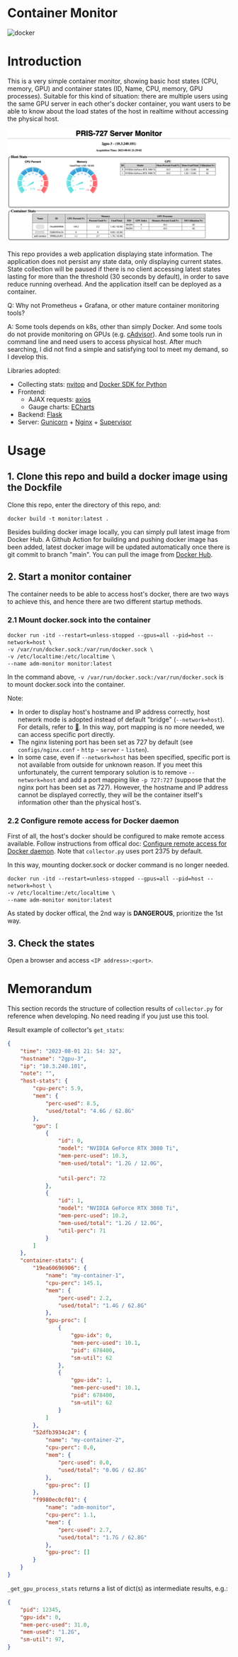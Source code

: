 # Container Monitor

![docker](https://github.com/Alive1024/Container-Monitor/actions/workflows/build_push_docker_image.yml/badge.svg)

# Introduction

This is a very simple container monitor, showing basic host states (CPU, memory, GPU) and container states (ID, Name, CPU, memory, GPU processes). Suitable for this kind of situation: there are multiple users using the same GPU server in each other's docker container, you want users to be able to know about the load states of the host in realtime without accessing the physical host.

![](docs/Screenshot.png)

This repo provides a web application displaying state information. The application does not persist any state data, only displaying current states. State collection will be paused if there is no client accessing latest states lasting for more than the threshold (30 seconds by default), in order to save reduce running overhead. And the application itself can be deployed as a container.

Q: Why not Prometheus + Grafana, or other mature container monitoring tools?

A: Some tools depends on k8s, other than simply Docker. And some tools do not provide monitoring on GPUs (e.g. [cAdvisor](https://github.com/google/cadvisor/tree/master)). And some tools run in command line and need users to access physical host. After much searching, I did not find a simple and satisfying tool to meet my demand, so I develop this. 

Libraries adopted: 
- Collecting stats: [nvitop](https://github.com/XuehaiPan/nvitop#for-docker-users) and [Docker SDK for Python](https://github.com/docker/docker-py)
- Frontend: 
    - AJAX requests: [axios](https://github.com/axios/axios)
    - Gauge charts: [ECharts](https://github.com/apache/echarts)
- Backend: [Flask](https://github.com/pallets/flask)
- Server: [Gunicorn](https://github.com/benoitc/gunicorn) + [Nginx](https://nginx.org) + [Supervisor](https://github.com/Supervisor/supervisor)


# Usage

## 1. Clone this repo and build a docker image using the Dockfile

Clone this repo, enter the directory of this repo, and:

```shell
docker build -t monitor:latest .
```



Besides building docker image locally, you can simply pull latest image from Docker Hub. A Github Action for building and pushing docker image has been added, latest docker image will be updated automatically once there is git commit to branch "main". You can pull the image from [Docker Hub](https://hub.docker.com/repository/docker/alive1024/727-monitor).

## 2. Start a monitor container

The container needs to be able to access host's docker, there are two ways to achieve this, and hence there are two different startup methods.

### 2.1 Mount docker.sock into the container

```shell
docker run -itd --restart=unless-stopped --gpus=all --pid=host --network=host \
-v /var/run/docker.sock:/var/run/docker.sock \
-v /etc/localtime:/etc/localtime \
--name adm-monitor monitor:latest
```

In the command above, `-v /var/run/docker.sock:/var/run/docker.sock` is to mount docker.sock into the container. 

Note: 
- In order to display host's hostname and IP address correctly, host network mode is adopted instead of default "bridge" (`--network=host`). For details, refer to [🔗](https://stackoverflow.com/questions/24319662/from-inside-of-a-docker-container-how-do-i-connect-to-the-localhost-of-the-mach). In this way, port mapping is no more needed, we can access specific port directly.
- The nginx listening port has been set as 727 by default (see `configs/nginx.conf` - `http` - `server` - `listen`).
- In some case, even if `--network=host` has been specified, specific port is not available from outside for unknown reason. If you meet this unfortunately, the current temporary solution is to remove `--network=host` and add a port mapping like `-p 727:727` (suppose that the nginx port has been set as 727). However, the hostname and IP address cannot be displayed correctly, they will be the container itself's information other than the physical host's.


### 2.2 Configure remote access for Docker daemon

First of all, the host's docker should be configured to make remote access available. Follow instructions from offical doc: [Configure remote access for Docker daemon](https://docs.docker.com/config/daemon/remote-access/). Note that `collector.py` uses port 2375 by default.

In this way, mounting docker.sock or docker command is no longer needed.

```shell
docker run -itd --restart=unless-stopped --gpus=all --pid=host --network=host \
-v /etc/localtime:/etc/localtime \
--name adm-monitor monitor:latest
```

As stated by docker offical, the 2nd way is **DANGEROUS**, prioritize the 1st way.


## 3. Check the states

Open a browser and access `<IP address>:<port>`.


# Memorandum

This section records the structure of collection results of `collector.py` for reference when developing. No need reading if you just use this tool.

Result example of collector's `get_stats`:

```json
{
    "time": "2023-08-01 21: 54: 32",
    "hostname": "2gpu-3",
    "ip": "10.3.240.101",
    "note": "",
    "host-stats": {
        "cpu-perc": 5.9,
        "mem": {
            "perc-used": 8.5,
            "used/total": "4.6G / 62.8G"
        },
        "gpu": [
            {
                "id": 0,
                "model": "NVIDIA GeForce RTX 3080 Ti",
                "mem-perc-used": 10.3,
                "mem-used/total": "1.2G / 12.0G",

                "util-perc": 72
            },
            {
                "id": 1,
                "model": "NVIDIA GeForce RTX 3080 Ti",
                "mem-perc-used": 10.2,
                "mem-used/total": "1.2G / 12.0G",
                "util-perc": 71
            }
        ]
    },
    "container-stats": {
        "19ea60696906": {
            "name": "my-container-1",
            "cpu-perc": 145.1,
            "mem": {
                "perc-used": 2.2,
                "used/total": "1.4G / 62.8G"
            },
            "gpu-proc": [
                {
                    "gpu-idx": 0,
                    "mem-perc-used": 10.1,
                    "pid": 678400,
                    "sm-util": 62
                },
                {
                    "gpu-idx": 1,
                    "mem-perc-used": 10.1,
                    "pid": 678400,
                    "sm-util": 62
                }
            ]
        },
        "52dfb3934c24": {
            "name": "my-container-2",
            "cpu-perc": 0.0,
            "mem": {
                "perc-used": 0.0,
                "used/total": "0.0G / 62.8G"
            },
            "gpu-proc": []
        },
        "f9980ec0cf01": {
            "name": "adm-monitor",
            "cpu-perc": 1.1,
            "mem": {
                "perc-used": 2.7,
                "used/total": "1.7G / 62.8G"
            },
            "gpu-proc": []
        }
    }
}
```

`_get_gpu_process_stats` returns a list of dict(s) as intermediate results, e.g.:
```json
{
    "pid": 12345,
    "gpu-idx": 0,
    "mem-perc-used": 31.0,
    "mem-used": "1.2G",
    "sm-util": 97,
}
```

